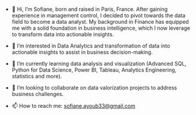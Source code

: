 - 👋 Hi, I’m Sofiane, born and raised in Paris, France. After gaining experience in management control, I decided to pivot towards the data field to become a data analyst. My background in Finance has equipped me with a solid foundation in business intelligence, which I now leverage to transform data into actionable insights.
  
- 👀 I’m interested in Data Analytics and transformation of data into actionable insights to assist in business decision-making.
  
- 🌱 I’m currently learning data analysis and visualization (Advanced SQL, Python for Data Science, Power BI, Tableau, Analytics Engineering, statistics and more).
  
- 💞️ I’m looking to collaborate on data valorization projects to address business challenges.
  
- 📫 How to reach me: sofiane.ayoub33@gmail.com

<!---
SofianeAy/SofianeAy is a ✨ special ✨ repository because its `README.md` (this file) appears on your GitHub profile.
You can click the Preview link to take a look at your changes.
--->
